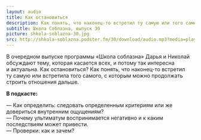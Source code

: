 ```yaml
---
layout: audio
title: Как остановиться
description: Как понять, что наконец-то встретил ту самую или того самого?
subtitle: Школа Соблазна, выпуск 30
picture: shkola-soblazna-30.jpg
src: http://shkola-soblazna.podster.fm/30/download/audio.mp3?media=player
---
```


В очередном выпуске программы «Школа соблазна» Дарья и Николай обсуждают тему, которая касается всех, и потому так интересна и актуальна. Как остановиться? Как понять, что наконец-то встретил ту самую или встретила того самого, с которым можно продолжать строить отношения дальше. 

**В подкасте:**

— Как определить: следовать определенным критериям или же довериться внутренним ощущениям?  
— Почему ультиматум воспринимается негативно и к каким последствиям может привести.  
— Проверки: как и зачем?  
